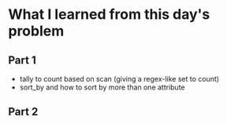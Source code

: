 # What I learned from this day's problem

## Part 1
- tally to count based on scan (giving a regex-like set to count)
- sort_by and how to sort by more than one attribute
## Part 2
